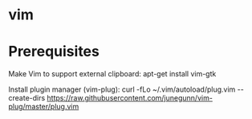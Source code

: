 # vim
# Prerequisites

Make Vim to support external clipboard:
apt-get install vim-gtk

Install plugin manager (vim-plug):
curl -fLo ~/.vim/autoload/plug.vim --create-dirs https://raw.githubusercontent.com/junegunn/vim-plug/master/plug.vim

